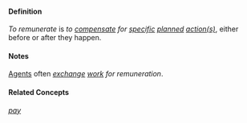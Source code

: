 #### Definition

*To remunerate* is *to [compensate](https://github.com/gcassel/Modular-Organization-Terminology/blob/master/terms/compensate.md) for [specific](https://github.com/gcassel/Modular-Organization-Terminology/blob/master/terms/specific.md) [planned](https://github.com/gcassel/Modular-Organization-Terminology/blob/master/terms/plan.md) [action(s)](https://github.com/gcassel/Modular-Organization-Terminology/blob/master/terms/act.md)*, either before or after they happen.

#### Notes

[Agents](https://github.com/gcassel/Modular-Organization-Terminology/blob/master/terms/agent.md) often *[exchange](https://github.com/gcassel/Modular-Organization-Terminology/blob/master/terms/exchange.md) [work](https://github.com/gcassel/Modular-Organization-Terminology/blob/master/terms/work.md) for remuneration*.

#### Related Concepts

*[pay](https://github.com/gcassel/Modular-Organization-Terminology/blob/master/terms/pay.md)*
